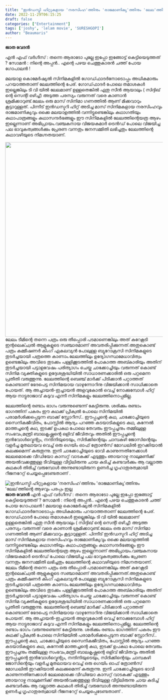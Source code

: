```yaml
---
title: "ഇൻഡസ്ട്രി ഹിറ്റുകളായ 'നരസിംഹ'ത്തിനും 'രാജമാണിക്യ'ത്തിനും 'ലേല'ത്തിന്റെ ആഴവും പരപ്പും ഇല്ല"
date: 2022-11-29T06:15:25
draft: false
categories: ["Entertainment"]
tags: ['joshy', 'lelam movie', 'SURESHGOPI']
author: "Beaumaris"
---
```


<strong>ജാത വേദൻ</strong>

എൻ എഫ് വർഗീസ് : തന്നെ ആരാടോ പുല്ലേ ഇപ്പോ ഇങ്ങോട്ട് കെട്ടിയെടുത്തത് ?
സോമൻ : നിന്റെ അപ്പൻ.. എന്റെ പഴയ ചെത്തുകാരൻ ചത്ത്‌ പോയ ഗോപാലൻ !

മലയാള കൊമേർഷ്യൽ സിനിമകളിൽ ഗോഡ്ഫാദർനോടൊപ്പം അധികമാരും പറയാത്തതാണ് ലേലത്തിന്റെ പേര്. ഗോഡ്ഫാദർ പോലെ തമാശകൾ ഇല്ലെങ്കിലും ടി വി യിൽ ലേലമാണ് ഉള്ളതെങ്കിൽ ഏതു സീൻ ആയാലും ( സിദ്ദിഖ് ന്റെ സെന്റി ഒഴിച്ച്) അടുത്ത പരസ്യം വരുന്നത് വരെ കാണാൻ ശ്രമിക്കാറുണ്ട്.ലേലം ഒരു മാസ് സിനിമാ ഗണത്തിൽ ആണ് മിക്കവാറും കൂട്ടാറുള്ളത്. പിന്നീട് ഇൻഡസ്ടറി ഹിറ്റ് അടിച്ച മാസ് സിനിമകളായ നരസിംഹവും രാജമാണിക്യവും ഒക്കെ മലയാളത്തിൽ വന്നിട്ടുണ്ടെങ്കിലും കഥാഗതിയും കഥാപാത്രങ്ങളും കഥാസന്ദർഭങ്ങളും ഈ സിനിമകളിൽ ലേലത്തിന്റെയത്ര ആഴം ഇല്ലെന്നാണ് അഭിപ്രായം.വഞ്ചകനായ വിജയകുമാർ ട്രെൻഡ് പോലെ വിജയിച്ച പല ഭാവുകത്വങ്ങൾക്കും പ്രേരണ വന്നതും ജനസമ്മിതി ലഭിച്ചതും ലേലത്തിന്റെ കഥാവഴിയുടെ നിമഗ്നതയാണ്.

<img class="wp-image-364188 aligncenter" src="https://cdn.boolokam.com/articles/2022/11/de-300x249.jpg" alt="" width="751" height="623" />ലേലം ടീമിന്റെ തന്നെ പത്രം ഒരു തീപ്പൊരി പടമാണെങ്കിലും അത് കുറേകൂടി ഇന്റലെക്ച്വൽ ആളുകളുടെ സഞ്ചാരമാണ് അവതരിപ്പിക്കുന്നത്.അതുകൊണ്ട് പത്രം കമ്മീഷണർ കിംഗ് ഏകലവ്യൻ പോലുള്ള ബ്യുറോക്രസി സിനിമകളുടെ തുടർച്ചയായി പത്രത്തെ കാണാം.ലേലത്തിലും ഉദ്യോഗസ്ഥമേധാവിത്വം ഉണ്ടെങ്കിലും അവിടെ തുടക്കം പള്ളിക്കൂടത്തിൽ പോകാത്ത അബ്കാരിയും അതിന് തുടർച്ചയായി പട്ടാളവേഷം പരിത്യാഗം ചെയ്ത ചാക്കോച്ചിയും വരുന്നത് കൊണ്ട് സിനിമ വ്യക്തികളുടെ ഉദ്ദേശശുദ്ധിയിൽ സാധാരണക്കാരിൽ ഒരു പറ്റമെന്ന പ്രതീതി വരുത്തുന്നു. ലേലത്തിന്റെ ബെഞ്ച് മാർക്ക് പിടിക്കാൻ പറ്റാത്തത് കൊണ്ടാണ് ഭേദപെട്ട സിനിമയായ വാഴുന്നോറിനു വിജയിക്കാൻ സാധിക്കാതെ പോയത്. ആ അച്ചായൻ-ഇച്ചായൻ അളവുകോൽ വെച്ച് നോക്കുമ്പോൾ ഹിറ്റ് ആയ നാട്ടുരാജാവ് കടുവ എന്നീ സിനിമകളും ലേലത്തിനൊപ്പമില്ല.

ലേലത്തിന്റെ രണ്ടാം ഭാഗം വരുന്നുണ്ടെന്ന് കേട്ടിരുന്നു. ശരിക്കും രണ്ടാം ഭാഗത്തിന് പകരം ഈ കഥക്ക് പ്രീക്വൽ പോലെ സിനിമയിൽ പരാമർശിക്കപ്പെടുന്ന ബാക്ക് സ്റ്റോറീസ്.. ഈപ്പച്ചന്റെ കഥ, ചാക്കോച്ചിയുടെ സൈനികജീവിതം, പോസ്റ്റിൽ ആദ്യം പറഞ്ഞ കടയാടികളുടെ കഥ, കുന്നേൽ മാത്തച്ചന്റെ കഥ, ഇടക്ക് ഉപകഥ പോലെ തേവരും ഈപ്പച്ചനും തമ്മിലുള്ള സംഭവം,മന്ത്രി ബാലകൃഷ്ണന്റെ ഒളിവ് ജീവിതവും അതിൽ ഈപ്പച്ചന്റെ ഇൻവോൾവ്മെന്റും, നന്ദിനിയുടെയും, സിദിക്കിന്റെയും ചാമ്പകുഴി ജോസിന്റെയും വളർച്ച മുതലായവ വെച്ച് ഒരു ഗെയിം ഓഫ് ത്രോൺസ് മോഡലിൽ ഇറക്കിയാൽ കലക്കുമെന്ന് കരുതുന്നു. ഇനി ചാക്കോച്ചിയുടെ ഭാവി കാണുന്നതിനേക്കാൾ ലേലമൊക്കെ വീഡിയോ കാസറ്റ് വാടകക്ക് എടുത്തും ഞായറാഴ്ച നാലുമണിക്ക് അയൽവക്കത്തുള്ള ടീവിയുള്ള വീട്ടിലിരുന്നു ചായ കുടിച്ച് കണ്ടവർക്കും ആ വല്ലാത്ത കഥകൾ തിരിച്ച് വരുമ്പോൾ അന്നുണ്ടായിരുന്ന ഉണർച്ച ഗൃഹാതുരത്വമായി റീജനറേറ്റ് ചെയ്യപ്പെടേണ്ടതാണ് .


![ഇൻഡസ്ട്രി ഹിറ്റുകളായ 'നരസിംഹ'ത്തിനും 'രാജമാണിക്യ'ത്തിനും 'ലേല'ത്തിന്റെ ആഴവും പരപ്പും ഇല്ല](https://cdn.boolokam.com/articles/2022/11/de-300x249.jpg)**ജാത വേദൻ** എൻ എഫ് വർഗീസ് : തന്നെ ആരാടോ പുല്ലേ ഇപ്പോ ഇങ്ങോട്ട് കെട്ടിയെടുത്തത് ? സോമൻ : നിന്റെ അപ്പൻ.. എന്റെ പഴയ ചെത്തുകാരൻ ചത്ത്‌ പോയ ഗോപാലൻ ! മലയാള കൊമേർഷ്യൽ സിനിമകളിൽ ഗോഡ്ഫാദർനോടൊപ്പം അധികമാരും പറയാത്തതാണ് ലേലത്തിന്റെ പേര്. ഗോഡ്ഫാദർ പോലെ തമാശകൾ ഇല്ലെങ്കിലും ടി വി യിൽ ലേലമാണ് ഉള്ളതെങ്കിൽ ഏതു സീൻ ആയാലും ( സിദ്ദിഖ് ന്റെ സെന്റി ഒഴിച്ച്) അടുത്ത പരസ്യം വരുന്നത് വരെ കാണാൻ ശ്രമിക്കാറുണ്ട്.ലേലം ഒരു മാസ് സിനിമാ ഗണത്തിൽ ആണ് മിക്കവാറും കൂട്ടാറുള്ളത്. പിന്നീട് ഇൻഡസ്ടറി ഹിറ്റ് അടിച്ച മാസ് സിനിമകളായ നരസിംഹവും രാജമാണിക്യവും ഒക്കെ മലയാളത്തിൽ വന്നിട്ടുണ്ടെങ്കിലും കഥാഗതിയും കഥാപാത്രങ്ങളും കഥാസന്ദർഭങ്ങളും ഈ സിനിമകളിൽ ലേലത്തിന്റെയത്ര ആഴം ഇല്ലെന്നാണ് അഭിപ്രായം.വഞ്ചകനായ വിജയകുമാർ ട്രെൻഡ് പോലെ വിജയിച്ച പല ഭാവുകത്വങ്ങൾക്കും പ്രേരണ വന്നതും ജനസമ്മിതി ലഭിച്ചതും ലേലത്തിന്റെ കഥാവഴിയുടെ നിമഗ്നതയാണ്. ലേലം ടീമിന്റെ തന്നെ പത്രം ഒരു തീപ്പൊരി പടമാണെങ്കിലും അത് കുറേകൂടി ഇന്റലെക്ച്വൽ ആളുകളുടെ സഞ്ചാരമാണ് അവതരിപ്പിക്കുന്നത്.അതുകൊണ്ട് പത്രം കമ്മീഷണർ കിംഗ് ഏകലവ്യൻ പോലുള്ള ബ്യുറോക്രസി സിനിമകളുടെ തുടർച്ചയായി പത്രത്തെ കാണാം.ലേലത്തിലും ഉദ്യോഗസ്ഥമേധാവിത്വം ഉണ്ടെങ്കിലും അവിടെ തുടക്കം പള്ളിക്കൂടത്തിൽ പോകാത്ത അബ്കാരിയും അതിന് തുടർച്ചയായി പട്ടാളവേഷം പരിത്യാഗം ചെയ്ത ചാക്കോച്ചിയും വരുന്നത് കൊണ്ട് സിനിമ വ്യക്തികളുടെ ഉദ്ദേശശുദ്ധിയിൽ സാധാരണക്കാരിൽ ഒരു പറ്റമെന്ന പ്രതീതി വരുത്തുന്നു. ലേലത്തിന്റെ ബെഞ്ച് മാർക്ക് പിടിക്കാൻ പറ്റാത്തത് കൊണ്ടാണ് ഭേദപെട്ട സിനിമയായ വാഴുന്നോറിനു വിജയിക്കാൻ സാധിക്കാതെ പോയത്. ആ അച്ചായൻ-ഇച്ചായൻ അളവുകോൽ വെച്ച് നോക്കുമ്പോൾ ഹിറ്റ് ആയ നാട്ടുരാജാവ് കടുവ എന്നീ സിനിമകളും ലേലത്തിനൊപ്പമില്ല. ലേലത്തിന്റെ രണ്ടാം ഭാഗം വരുന്നുണ്ടെന്ന് കേട്ടിരുന്നു. ശരിക്കും രണ്ടാം ഭാഗത്തിന് പകരം ഈ കഥക്ക് പ്രീക്വൽ പോലെ സിനിമയിൽ പരാമർശിക്കപ്പെടുന്ന ബാക്ക് സ്റ്റോറീസ്.. ഈപ്പച്ചന്റെ കഥ, ചാക്കോച്ചിയുടെ സൈനികജീവിതം, പോസ്റ്റിൽ ആദ്യം പറഞ്ഞ കടയാടികളുടെ കഥ, കുന്നേൽ മാത്തച്ചന്റെ കഥ, ഇടക്ക് ഉപകഥ പോലെ തേവരും ഈപ്പച്ചനും തമ്മിലുള്ള സംഭവം,മന്ത്രി ബാലകൃഷ്ണന്റെ ഒളിവ് ജീവിതവും അതിൽ ഈപ്പച്ചന്റെ ഇൻവോൾവ്മെന്റും, നന്ദിനിയുടെയും, സിദിക്കിന്റെയും ചാമ്പകുഴി ജോസിന്റെയും വളർച്ച മുതലായവ വെച്ച് ഒരു ഗെയിം ഓഫ് ത്രോൺസ് മോഡലിൽ ഇറക്കിയാൽ കലക്കുമെന്ന് കരുതുന്നു. ഇനി ചാക്കോച്ചിയുടെ ഭാവി കാണുന്നതിനേക്കാൾ ലേലമൊക്കെ വീഡിയോ കാസറ്റ് വാടകക്ക് എടുത്തും ഞായറാഴ്ച നാലുമണിക്ക് അയൽവക്കത്തുള്ള ടീവിയുള്ള വീട്ടിലിരുന്നു ചായ കുടിച്ച് കണ്ടവർക്കും ആ വല്ലാത്ത കഥകൾ തിരിച്ച് വരുമ്പോൾ അന്നുണ്ടായിരുന്ന ഉണർച്ച ഗൃഹാതുരത്വമായി റീജനറേറ്റ് ചെയ്യപ്പെടേണ്ടതാണ് .
